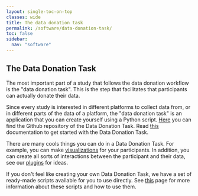 ```yaml
---
layout: single-toc-on-top
classes: wide
title: The data donation task
permalink: /software/data-donation-task/
toc: false
sidebar:
  nav: "software"
---
```


## The Data Donation Task

The most important part of a study that follows the data donation workflow is the "data donation task". This is the step that facilitates that participants  can actually donate their data.

Since every study is interested in different platforms to collect data from, or in different parts of the data of a platform, the "data donation task" is an 
application that you can create yourself using a Python script. [Here](https://github.com/d3i-infra/data-donation-task) you can find the Github repository of the Data Donation Task. Read [this](https://d3i-infra.github.io/data-donation-task/) documentation to get started with the Data Donation Task.

There are many cools things you can do in a Data Donation Task. For example, you can make [visualizations](/software/visualizations/) for your participants. In addition, you can create all sorts of interactions between the participant and their data, see our [plugins](/software/plugins/) for ideas. 

If you don't feel like creating your own Data Donation Task, we have a set of ready-made scripts available for you to use directly. See [this](/software/ready-made-scripts/) page for more information about these scripts and how to use them.